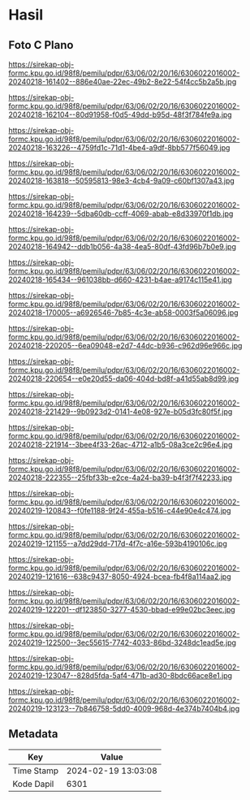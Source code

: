 # Hasil

## Foto C Plano

https://sirekap-obj-formc.kpu.go.id/98f8/pemilu/pdpr/63/06/02/20/16/6306022016002-20240218-161402--886e40ae-22ec-49b2-8e22-54f4cc5b2a5b.jpg

https://sirekap-obj-formc.kpu.go.id/98f8/pemilu/pdpr/63/06/02/20/16/6306022016002-20240218-162104--80d91958-f0d5-49dd-b95d-48f3f784fe9a.jpg

https://sirekap-obj-formc.kpu.go.id/98f8/pemilu/pdpr/63/06/02/20/16/6306022016002-20240218-163226--4759fd1c-71d1-4be4-a9df-8bb577f56049.jpg

https://sirekap-obj-formc.kpu.go.id/98f8/pemilu/pdpr/63/06/02/20/16/6306022016002-20240218-163818--50595813-98e3-4cb4-9a09-c60bf1307a43.jpg

https://sirekap-obj-formc.kpu.go.id/98f8/pemilu/pdpr/63/06/02/20/16/6306022016002-20240218-164239--5dba60db-ccff-4069-abab-e8d33970f1db.jpg

https://sirekap-obj-formc.kpu.go.id/98f8/pemilu/pdpr/63/06/02/20/16/6306022016002-20240218-164942--ddb1b056-4a38-4ea5-80df-43fd96b7b0e9.jpg

https://sirekap-obj-formc.kpu.go.id/98f8/pemilu/pdpr/63/06/02/20/16/6306022016002-20240218-165434--961038bb-d660-4231-b4ae-a9174c115e41.jpg

https://sirekap-obj-formc.kpu.go.id/98f8/pemilu/pdpr/63/06/02/20/16/6306022016002-20240218-170005--a6926546-7b85-4c3e-ab58-0003f5a06096.jpg

https://sirekap-obj-formc.kpu.go.id/98f8/pemilu/pdpr/63/06/02/20/16/6306022016002-20240218-220205--6ea09048-e2d7-44dc-b936-c962d96e966c.jpg

https://sirekap-obj-formc.kpu.go.id/98f8/pemilu/pdpr/63/06/02/20/16/6306022016002-20240218-220654--e0e20d55-da06-404d-bd8f-a41d55ab8d99.jpg

https://sirekap-obj-formc.kpu.go.id/98f8/pemilu/pdpr/63/06/02/20/16/6306022016002-20240218-221429--9b0923d2-0141-4e08-927e-b05d3fc80f5f.jpg

https://sirekap-obj-formc.kpu.go.id/98f8/pemilu/pdpr/63/06/02/20/16/6306022016002-20240218-221914--3bee4f33-26ac-4712-a1b5-08a3ce2c96e4.jpg

https://sirekap-obj-formc.kpu.go.id/98f8/pemilu/pdpr/63/06/02/20/16/6306022016002-20240218-222355--25fbf33b-e2ce-4a24-ba39-b4f3f7f42233.jpg

https://sirekap-obj-formc.kpu.go.id/98f8/pemilu/pdpr/63/06/02/20/16/6306022016002-20240219-120843--f0fe1188-9f24-455a-b516-c44e90e4c474.jpg

https://sirekap-obj-formc.kpu.go.id/98f8/pemilu/pdpr/63/06/02/20/16/6306022016002-20240219-121155--a7dd29dd-717d-4f7c-a16e-593b4190106c.jpg

https://sirekap-obj-formc.kpu.go.id/98f8/pemilu/pdpr/63/06/02/20/16/6306022016002-20240219-121616--638c9437-8050-4924-bcea-fb4f8a114aa2.jpg

https://sirekap-obj-formc.kpu.go.id/98f8/pemilu/pdpr/63/06/02/20/16/6306022016002-20240219-122201--df123850-3277-4530-bbad-e99e02bc3eec.jpg

https://sirekap-obj-formc.kpu.go.id/98f8/pemilu/pdpr/63/06/02/20/16/6306022016002-20240219-122500--3ec55615-7742-4033-86bd-3248dc1ead5e.jpg

https://sirekap-obj-formc.kpu.go.id/98f8/pemilu/pdpr/63/06/02/20/16/6306022016002-20240219-123047--828d5fda-5af4-471b-ad30-8bdc66ace8e1.jpg

https://sirekap-obj-formc.kpu.go.id/98f8/pemilu/pdpr/63/06/02/20/16/6306022016002-20240219-123123--7b846758-5dd0-4009-968d-4e374b7404b4.jpg


## Metadata

| Key        | Value               |
| ---------- | ------------------- |
| Time Stamp | 2024-02-19 13:03:08 |
| Kode Dapil | 6301                |



